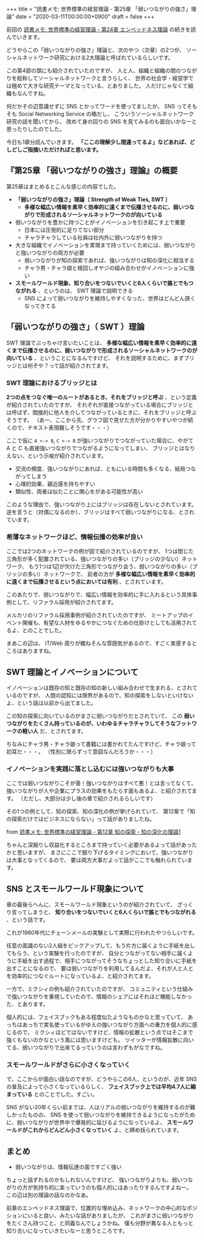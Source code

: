 +++
title = "読書メモ: 世界標準の経営理論 - 第25章 「弱いつながりの強さ」理論"
date = "2020-03-11T00:00:00+0900"
draft = false
+++

前回の [読書メモ: 世界標準の経営理論 - 第24章 エンベッドネス理論](/biz/20200310/) の続きを読んでいきます。

どうやらこの「弱いつながりの強さ」理論と、次のやつ（次章）の2つが、
ソーシャルネットワーク研究における2大理論と呼ばれているらしいです。

この第4部の頭にも紹介されていたのですが、
人と人、組織と組織の間のつながりを総称してソーシャルネットワークと言うらしく、
世界の社会学・経営学では極めて大きな研究テーマとなっている、とありました。
人だけじゃなくて組織もなんですね。

何だかその辺意識せずに SNS とかってワードを使ってましたが、
SNS ってそもそも Social Networking Service の略だし、
こういうソーシャルネットワーク研究の話を聞いてから、
改めて身の回りの SNS を見てみるのも面白いかなーと思ったりしたのでした。

今日も1章分読んでいきます。
**「ここの理解少し間違ってるよ」などあれば、どしどしご指摘いただければと思います。**



## 『第25章 「弱いつながりの強さ」理論』の概要

第25章はまとめるとこんな感じの内容でした。

- **「弱いつながりの強さ」理論（ Strength of Weak Ties, SWT ）**
    - **多様な幅広い情報を素早く効率的に遠くまで伝播させるのに、弱いつながりで形成されるソーシャルネットワークのが向いている**
- 弱いつながりを豊かに持つことがイノベーションを引き起こす上で重要
    - 日本には圧倒的に足りてない部分
    - チャラチャラしている社員は社内外に弱いつながりを持つ
- 大きな組織でイノベーションを実現まで持っていくためには、弱いつながりと強いつながりの両方が必要
    - 弱いつながりが知の探索であれば、強いつながりは知の深化に相当する
    - チャラ男・チャラ娘と根回しオヤジの組み合わせがイノベーションに強い
- **スモールワールド現象、知り合いをつないでいくと6人くらいで誰とでもつながれる** 、というのは、 SWT 理論で説明できる
    - SNS によって弱いつながりを維持しやすくなった、世界はどんどん狭くなってきてる



## 「弱いつながりの強さ」（ SWT ）理論

SWT 理論でぶっちゃけ言いたいことは、
**多様な幅広い情報を素早く効率的に遠くまで伝播させるのに、弱いつながりで形成されるソーシャルネットワークのが向いている** 、ということになるんですけど、
それを説明するために、まずブリッジとは何ぞや？って話が紹介されてます。

### SWT 理論におけるブリッジとは

**2つの点をつなぐ唯一のルートがあるとき、それをブリッジと呼ぶ** 、という定義が紹介されていたのですが、
それぞれが直接つながっている場合にブリッジとは呼ばず、間接的に他人を介してつながっているときに、それをブリッジと呼ぶそうです。
（あー、ここから先、グラフ図で見せた方が分かりやすいやつが続くので、テキスト表現難しそうです・・・）

ここで仮に `A <-> B`, `C <-> B` が強いつながりでつながっていた場合に、やがて A と C も直接強いつながりでつながるようになってしまい、
ブリッジとはなりえない、という示唆が紹介されています。

- 交流の頻度、強いつながりにあれば、ともにいる時間も多くなる、結局つながってしまう
- 心理的効果、親近感を持ちやすい
- 類似性、両者は似たことに関心をがある可能性が高い

このような理由で、強いつながり上にはブリッジは存在しないとされています。
逆を言うと（対偶になるのか）、ブリッジはすべて弱いつながりになる、とされています。

### 希薄なネットワークほど、情報伝播の効率が良い

ここでは2つのネットワークの例が図で紹介されているのですが、
1つは閉じた三角形が多く配置されている、強いつながりの多い（ブリッジの少ない）ネットワーク、
もう1つは1辺が欠けた三角形でつながり会う、弱いつながりの多い（ブリッジの多い）ネットワークで、
前者の方が **多様な幅広い情報を素早く効率的に遠くまで伝播させるという点においては有利** 、とされています。

このあたりで、弱いつながりで、幅広い情報を効率的に手に入れるという具体事例として、リファラル採用が紹介されてます。

メルカリのリファラル採用事例が紹介されていたのですが、
ミートアップのイベント開催も、有望な人材をゆるやかにつなぐための仕掛けとしても活用されてるよ、とのことでした。

まあこの辺は、 IT/Web 周りが概ねそんな雰囲気があるので、すごく実感するところはありますね。



## SWT 理論とイノベーションについて

イノベーションは既存の知と既存の知の新しい組み合わせで生まれる、とされているのですが、
人間の認知には限界があるので、知の探索をしないといけないよ、という話は以前から出てました。

この知の探索に向いているのがまさに弱いつながりだとされていて、
この **弱いつながりをたくさん持っているのが、いわゆるチャラチャラしてそうなフットワークの軽い人** だ、とされてます。

ちなみにチャラ男・チャラ娘って書籍には書かれてたんですけど、チャラ娘って初耳だ・・・。
（性別に限らずって意図なんだろうか・・・）

### イノベーションを実践に落とし込むには強いつながりも大事

ここでは弱いつながりこそが善！強いつながりはすべて悪！とは言ってなくて、
強いつながりが人や企業にプラスの効果をもたらす面もあるよ、と紹介されてます。
（ただし、大部分は少し後の章で紹介されるらしいです）

その1つの例として、知の探索、知の深化の例が挙げられていて、
第12章で「知の探索だけではビジネスにならない」って話がありましたね。

from [読書メモ: 世界標準の経営理論 - 第12章 知の探索・知の深化の理論1](/biz/20200218/)

ちゃんと深掘りし収益化するところまで持っていく必要があるよって話があったかと思いますが、
まさにここで掘り下げるタイミングにおいて、強いつながりは大事となってくるので、
要は両方大事だよって話がここでも触れられています。



## SNS とスモールワールド現象について

章の最後らへんに、スモールワールド現象というのが紹介されていて、
ざっくり言ってしまうと、 **知り合いをつないでいくと6人くらいで誰とでもつながれる** 、という話です。

これが1960年代にチェーンメールの実験として実際に行われたやつらしいです。

任意の面識のない2人組をピックアップして、もう片方に届くように手紙を出してもらう、という実験を行ったのですが、
自分とつながってない相手に届くように手紙を出す過程で、相手につながってそうなちょっとした知り合いに手紙を出すことになるので、
要は弱いつながりを利用してるんだよ、それが人と人とを効率的につなぐルートになっているよ、と紹介されてます。

一方で、ミクシィの例も紹介されていたのですが、
コミュニティという仕組みで強いつながりを重視していたので、情報のシェアにはそれほど機能しなかった、とあります。

個人的には、フェイスブックもある程度似たようなものかなと思っていて、
あっちはあっちで実名使っているがゆえの強いつながり方面への重力を個人的に感じるので、
ミクシィほどではないですけど、情報の拡散という点ではそこまで強くもないのかなという風には思いますけども。
ツイッターが情報拡散に向いてる、弱いつながりで出来てるっていうのは言わずもがなですね。

### スモールワールドがさらに小さくなっていく

で、ここからが面白い話なのですが、どうやらこの6人、というのが、近年 SNS の普及によって小さくなっているらしく、
**フェイスブック上では平均4.7人に縮まっている** とのことでした。すごい。

SNS がない20年くらい前までは、人はリアルの弱いつながりを維持するのが難しかったものの、
SNS を使って弱いつながりを維持できるようになったがために、弱いつながりが世界中で爆発的に延びるようになっているよ、
**スモールワールドがこれからどんどん小さくなっていく** よ、と締め括られています。



## まとめ

- 弱いつながりは、情報伝達の面ですごく強い

ちょっと話ずれるのかもしれないんですけど、
強いつながりよりも、弱いつながりの方が気持ち的に楽っていうのも個人的にはあったりするんですよねー。
この辺は別の理論の話なのかなあ。

前章のエンベッドネス理論で、位置的な埋め込み、ネットワークの中心的なポジションにいると良い、みたいな話がありましたが、
これがまさに弱いつながりをたくさん持つこと、と同義なんでしょうかね。
僕も分野が異なる人ともっと知り合いになっていきたいなーと思うところです。